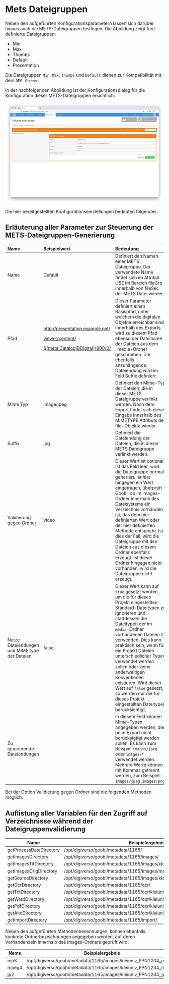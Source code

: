 # Mets Dateigruppen

Neben den aufgeführten Konfigurationsparametern lassen sich darüber hinaus auch die METS-Dateigruppen festlegen. Die Abbildung zeigt fünf definierte Dateigruppen:

* Min
* Max
* Thumbs
* Default
* Presentation

Die Dateigruppen `Min`, `Max`, `Thumbs` und `Default` dienen zur Kompatibilität mit dem `DFG-Viewer`.

In der nachfolgenden Abbildung ist der Konfigurationsdialog für die Konfiguration dieser METS-Dateigruppen ersichtlich:

![Dialog zur Steuerung der Dateigruppengenerierung](screen_de.png)

Die hier bereitgestellten Konfigurationseinstellungen bedeuten folgendes:

## Erläuterung aller Parameter zur Steuerung der METS-Dateigruppen-Generierung

| Name | Beispielwert | Bedeutung |
| :--- | :--- | :--- |
| Name | Default | Definiert den Namen einer METS Dateigruppe. Der verwendete Name findet sich im Attribut USE im Bereich fileGrp innerhalb von fileSec der METS Datei wieder. |
| Pfad | <p><a href="http://presentation.example.net/viewer/content/$(meta.CatalogIDDigital)/800/0/">http://presentation.example.net/</a></p><p><a href="http://presentation.example.net/viewer/content/$(meta.CatalogIDDigital)/800/0/">viewer/content/</a></p><p><a href="http://presentation.example.net/viewer/content/$(meta.CatalogIDDigital)/800/0/">$(meta.CatalogIDDigital)/800/0/</a></p> | Dieser Parameter definiert einen Basispfad, unter welchem die digitalen Objekte erreichbar sind. Innerhalb des Exports wird zu diesem Pfad ebenso der Dateiname der Dateien aus dem _media-Ordner geschrieben. Die ebenfalls anzuhängende Dateiendung wird im Feld Suffix definiert. |
| Mime Typ | image/jpeg | Definiert den Mime-Typ der Dateien, die in dieser METS Dateigruppe verlinkt werden. Nach dem Export findet sich diese Eingabe innerhalb des MIMETYPE Attributs der file-Objekte wieder. |
| Suffix | jpg | Definiert die Dateiendung der Dateien, die in dieser METS Dateigruppe verlinkt werden. |
| Validierung gegen Ordner | video | Dieser Wert ist optional. Ist das Feld leer, wird die Dateigruppe normal generiert. Ist hier hingegen ein Wert eingetragen, überprüft Goobi, ob im images-Ordner innerhalb des Dateisystems ein Verzeichnis vorhanden ist, das dem hier definierten Wert oder der hier definierten Methode entspricht. Ist dies der Fall, wird die Dateigruppe mit den Dateien aus diesem Ordner ebenfalls erzeugt. Ist dieser Ordner hingegen nicht vorhanden, wird die Dateigruppe nicht erzeugt. |
| Nutze Dateiendungen und MIME type der Dateien | false | Dieser Wert kann auf `true` gesetzt werden, um die für dieses Projekt eingestellten Standard-Dateitypen zu ignorieren und stattdessen die Dateitypen der im `media`-Ordner vorhandenen Dateien zu verwenden. Dies kann praktisch sein, wenn für ein Projekt Dateien unterschiedlicher Typen verwendet werden sollen oder keine anderweitigen Konventionen existieren. Wird dieser Wert auf `false` gesetzt, so werden nur die für dieses Projekt eingestellten Dateitypen berücksichtigt. |
| Zu ignorierende Dateiendungen | | In diesem Feld können Mime-Typen angegeben werden, die beim Export nicht berücksigtigt werden sollen. Es kann zum Beispiel `images/jpeg` oder `images/*` verwendet werden. Mehrere Werte können mit Kommas getrennt werden, zum Beispiel: `images/jpeg,images/png`. |

Bei der Option Validierung gegen Ordner sind die folgenden Methoden möglich:

## Auflistung aller Variablen für den Zugriff auf Verzeichnisse während der Dateigruppenvalidierung

| Name              |  Beispielergebnis                                                       |
| ----------------------- | --------------------------------------------------------------------------- |
| getProcessDataDirectory | /opt/digiverso/goobi/metadata/1165/                                         |
| getImagesDirectory      | /opt/digiverso/goobi/metadata/1165/images/                                  |
| getImagesTifDirectory   | /opt/digiverso/goobi/metadata/1165/images/kleiuniv_PPN1234_media/         |
| getImagesOrigDirectory  | /opt/digiverso/goobi/metadata/1165/images/master_kleiuniv_PPN1234_media/ |
| getSourceDirectory      | /opt/digiverso/goobi/metadata/1165/images/kleiuniv_PPN1234_source/        |
| getOcrDirectory         | /opt/digiverso/goobi/metadata/1165/ocr/                                     |
| getTxtDirectory         | /opt/digiverso/goobi/metadata/1165/ocr/kleiuniv_PPN1234_txt/              |
| getWordDirectory        | /opt/digiverso/goobi/metadata/1165/ocr/kleiuniv_PPN1234_wc/               |
| getPdfDirectory         | /opt/digiverso/goobi/metadata/1165/ocr/kleiuniv_PPN1234_pdf/              |
| getAltoDirectory        | /opt/digiverso/goobi/metadata/1165/ocr/kleiuniv_PPN1234_xml/              |
| getImportDirectory      | /opt/digiverso/goobi/metadata/1165/import/                                  |

Neben den aufgeführten Methodenbenennungen, können ebenfalls konkrete Ordnerbezeichnungen angegeben werden, auf deren Vorhandensein innerhalb des images-Ordners geprüft wird:

| Name   |  Beispielergebnis                                               |
| ---------- | ------------------------------------------------------------------- |
| mp3        | /opt/digiverso/goobi/metadata/1165/images/kleiuniv_PPN1234_mp3/   |
| mpeg4      | /opt/digiverso/goobi/metadata/1165/images/kleiuniv_PPN1234_mpeg4/ |
| jp2        | /opt/digiverso/goobi/metadata/1165/images/kleiuniv_PPN1234_jp2/   |